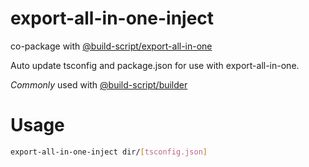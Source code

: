 # export-all-in-one-inject

co-package with [@build-script/export-all-in-one](https://www.npmjs.com/package/@build-script/export-all-in-one)

Auto update tsconfig and package.json for use with export-all-in-one.

_Commonly_ used with [@build-script/builder](https://www.npmjs.com/package/@build-script/builder)

# Usage

```bash
export-all-in-one-inject dir/[tsconfig.json]
```
